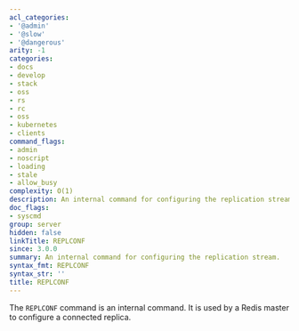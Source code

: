 ```yaml
---
acl_categories:
- '@admin'
- '@slow'
- '@dangerous'
arity: -1
categories:
- docs
- develop
- stack
- oss
- rs
- rc
- oss
- kubernetes
- clients
command_flags:
- admin
- noscript
- loading
- stale
- allow_busy
complexity: O(1)
description: An internal command for configuring the replication stream.
doc_flags:
- syscmd
group: server
hidden: false
linkTitle: REPLCONF
since: 3.0.0
summary: An internal command for configuring the replication stream.
syntax_fmt: REPLCONF
syntax_str: ''
title: REPLCONF
---
```

The `REPLCONF` command is an internal command.
It is used by a Redis master to configure a connected replica.